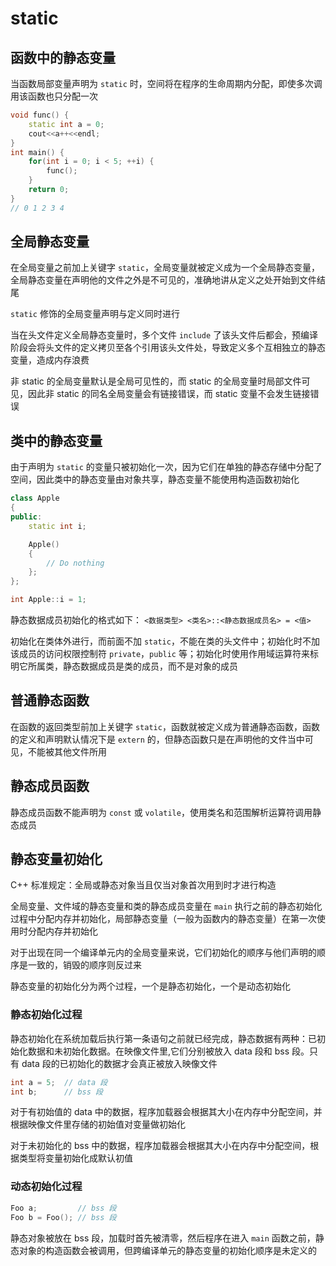 # static

## 函数中的静态变量

当函数局部变量声明为 `static` 时，空间将在程序的生命周期内分配，即使多次调用该函数也只分配一次

```cpp
void func() {
    static int a = 0;
    cout<<a++<<endl;
}
int main() {
    for(int i = 0; i < 5; ++i) {
        func();
    }
    return 0;
}
// 0 1 2 3 4
```

## 全局静态变量

在全局变量之前加上关键字 `static`，全局变量就被定义成为一个全局静态变量，全局静态变量在声明他的文件之外是不可见的，准确地讲从定义之处开始到文件结尾

`static` 修饰的全局变量声明与定义同时进行

当在头文件定义全局静态变量时，多个文件 `include` 了该头文件后都会，预编译阶段会将头文件的定义拷贝至各个引用该头文件处，导致定义多个互相独立的静态变量，造成内存浪费

非 static 的全局变量默认是全局可见性的，而 static 的全局变量时局部文件可见，因此非 static 的同名全局变量会有链接错误，而 static 变量不会发生链接错误

## 类中的静态变量

由于声明为 `static` 的变量只被初始化一次，因为它们在单独的静态存储中分配了空间，因此类中的静态变量由对象共享，静态变量不能使用构造函数初始化

```cpp
class Apple 
{ 
public: 
    static int i; 

    Apple() 
    { 
        // Do nothing 
    }; 
}; 

int Apple::i = 1; 
```

静态数据成员初始化的格式如下：
`<数据类型> <类名>::<静态数据成员名> = <值>`

初始化在类体外进行，而前面不加 `static`，不能在类的头文件中；初始化时不加该成员的访问权限控制符 `private`，`public` 等；初始化时使用作用域运算符来标明它所属类，静态数据成员是类的成员，而不是对象的成员

## 普通静态函数

在函数的返回类型前加上关键字 `static`，函数就被定义成为普通静态函数，函数的定义和声明默认情况下是 `extern` 的，但静态函数只是在声明他的文件当中可见，不能被其他文件所用

## 静态成员函数

静态成员函数不能声明为 `const` 或 `volatile`，使用类名和范围解析运算符调用静态成员

## 静态变量初始化

C++ 标准规定：全局或静态对象当且仅当对象首次用到时才进行构造

全局变量、文件域的静态变量和类的静态成员变量在 `main` 执行之前的静态初始化过程中分配内存并初始化，局部静态变量（一般为函数内的静态变量）在第一次使用时分配内存并初始化

对于出现在同一个编译单元内的全局变量来说，它们初始化的顺序与他们声明的顺序是一致的，销毁的顺序则反过来

静态变量的初始化分为两个过程，一个是静态初始化，一个是动态初始化

### 静态初始化过程

静态初始化在系统加载后执行第一条语句之前就已经完成，静态数据有两种：已初始化数据和未初始化数据。在映像文件里,它们分别被放入 data 段和 bss 段。只有 data 段的已初始化的数据才会真正被放入映像文件

```cpp
int a = 5;  // data 段 
int b;      // bss 段
```

对于有初始值的 data 中的数据，程序加载器会根据其大小在内存中分配空间，并根据映像文件里存储的初始值对变量做初始化

对于未初始化的 bss 中的数据，程序加载器会根据其大小在内存中分配空间，根据类型将变量初始化成默认初值

### 动态初始化过程

```cpp
Foo a;         // bss 段
Foo b = Foo(); // bss 段
```

静态对象被放在 bss 段，加载时首先被清零，然后程序在进入 `main` 函数之前，静态对象的构造函数会被调用，但跨编译单元的静态变量的初始化顺序是未定义的